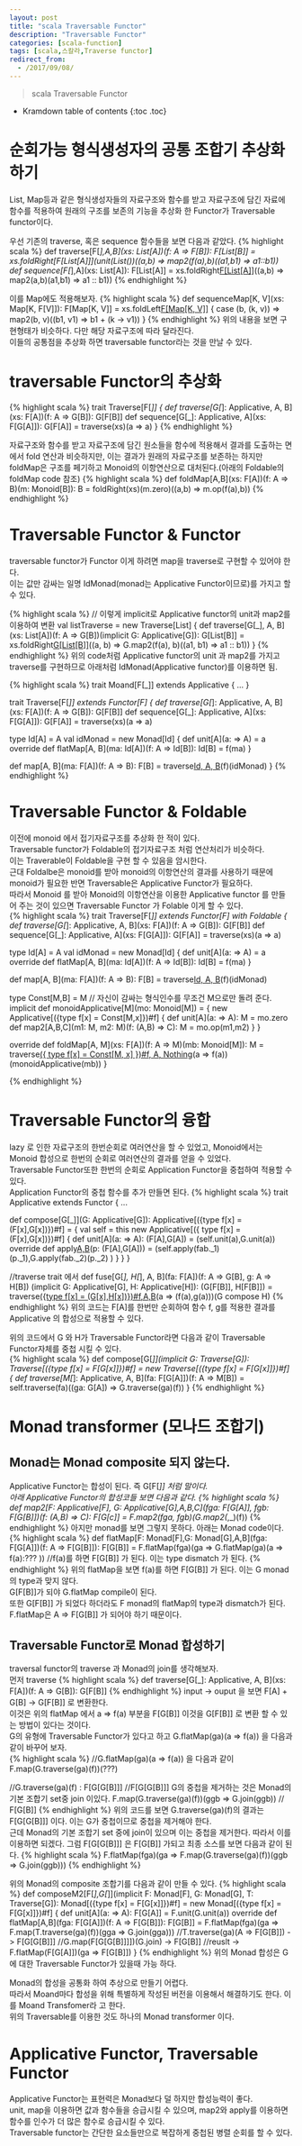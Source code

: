 ```yaml
---
layout: post
title: "scala Traversable Functor"
description: "Traversable Functor"
categories: [scala-function]
tags: [scala,스칼라,Traverse functor]
redirect_from:
  - /2017/09/08/
---
```


> scala Traversable Functor


* Kramdown table of contents
{:toc .toc}

# 순회가능 형식생성자의 공통 조합기 추상화 하기
List, Map등과 같은 형식생성자들의 자료구조와 함수를 받고 자료구조에 담긴 자료에 함수를 적용하여 원래의 구조를 보존의 기능을 추상화 한 Functor가 Traversable functor이다.  

우선 기존의 traverse, 혹은 sequence 함수들을 보면 다음과 같았다.
{% highlight scala %}
def traverse[F[_],A,B](xs: List[A])(f: A => F[B]): F[List[B]] = 
  xs.foldRight[F[List[A]]](unit(List())((a,b) => map2(f(a),b)((a1,b1) => a1::b1))
def sequence[F[_],A](xs: List[A]): F[List[A]] = 
  xs.foldRight[F[List[A]]](unit(List()))((a,b) => map2(a,b)(a1,b1) => a1 :: b1))
{% endhighlight %}

이를 Map에도 적용해보자.
{% highlight scala %}
def sequenceMap[K, V](xs: Map[K, F[V]]): F[Map[K, V]] =
  xs.foldLeft[F[Map[K, V]]](unit(Map.empty)) {
    case (b, (k, v)) => map2(b, v)((b1, v1) => b1 + (k -> v1))
}
{% endhighlight %}
위의 내용을 보면 구현형태가 비슷하다. 다만 해당 자료구조에 따라 달라진다.  
이들의 공통점을 추상화 하면 traversable functor라는 것을 만날 수 있다.

# traversable Functor의 추상화
{% highlight scala %}
trait Traverse[F[_]] {
  def traverse[G[_]: Applicative, A, B](xs: F[A])(f: A => G[B]): G[F[B]]
  def sequence[G[_]: Applicative, A](xs: F[G[A]]): G[F[A]] = 
    traverse(xs)(a => a)
}
{% endhighlight %}

자료구조와 함수를 받고 자료구조에 담긴 원소들을 함수에 적용해서 결과를 도출하는 면에서 fold 연산과 비슷하지만, 이는 결과가 원래의 자료구조를 보존하는 하지만 foldMap은 구조를 페기하고 Monoid의 이항연산으로 대처된다.(아래의 Foldable의 foldMap code 참조)
{% highlight scala %}
def foldMap[A,B](xs: F[A])(f: A => B)(m: Monoid[B]): B = 
  foldRight(xs)(m.zero)((a,b) => m.op(f(a),b))
{% endhighlight %}

# Traversable Functor & Functor
traversable functor가 Functor 이게 하려면 map을 traverse로 구현할 수 있어야 한다.  
이는 값만 감싸는 일명 IdMonad(monad는 Applicative Functor이므로)를 가지고 할 수 있다.

{% highlight scala %}
// 이렇게 implicit로 Applicative functor의 unit과 map2를 이용하여 변환
val listTraverse = new Traverse[List] {
  def traverse[G[_], A, B](xs: List[A])(f: A => G[B])(implicit G: Applicative[G]): G[List[B]] =
    xs.foldRight[G[List[B]]](G.unit(List()))((a, b) => G.map2(f(a), b)((a1, b1) => a1 :: b1))
}
{% endhighlight %}
위의 code처럼 Applicative functor의 unit 과 map2를 가지고 traverse를 구현하므로 아래처럼 IdMonad(Applicative functor)를 이용하면 됨.

{% highlight scala %}
trait Moand[F[_]] extends Applicative {
 ...
}

trait Traverse[F[_]] extends Functor[F] {
  def traverse[G[_]: Applicative, A, B](xs: F[A])(f: A => G[B]): G[F[B]]
  def sequence[G[_]: Applicative, A](xs: F[G[A]]): G[F[A]] =
    traverse(xs)(a => a)

  type Id[A] = A
  val idMonad = new Monad[Id] {
    def unit[A](a: => A) = a
    override def flatMap[A, B](ma: Id[A])(f: A => Id[B]): Id[B] = f(ma)
  }

  def map[A, B](ma: F[A])(f: A => B): F[B] =
    traverse[Id, A, B](ma)(f)(idMonad)
}
{% endhighlight %}

# Traversable Functor & Foldable
이전에 monoid 에서 접기자료구조를 추상화 한 적이 있다.  
Traversable functor가 Foldable의 접기자료구조 처럼 연산처리가 비슷하다.  
이는 Traverable이 Foldable을 구현 할 수 있음을 암시한다.  
근대 Foldalbe은 monoid를 받아 monoid의 이항연산의 결과를 사용하기 때문에 monoid가 필요한 반면 Traversable은 Applicative Functor가 필요하다.  
따라서 Monoid 를 받아 Monoid의 이항연산을 이용한 Applicative functor 를 만들어 주는 것이  있으면 Traversable Functor 가 Folable 이게 할 수 있다.  
{% highlight scala %}
trait Traverse[F[_]] extends Functor[F] with Foldable {
  def traverse[G[_]: Applicative, A, B](xs: F[A])(f: A => G[B]): G[F[B]]
  def sequence[G[_]: Applicative, A](xs: F[G[A]]): G[F[A]] =
    traverse(xs)(a => a)

  type Id[A] = A
  val idMonad = new Monad[Id] {
    def unit[A](a: => A) = a
    override def flatMap[A, B](ma: Id[A])(f: A => Id[B]): Id[B] = f(ma)
  }

  def map[A, B](ma: F[A])(f: A => B): F[B] =
    traverse[Id, A, B](ma)(f)(idMonad)
    
    
  type Const[M,B] = M // 자신이 감싸는 형식인수를 무조건 M으로만 돌려 준다.
  implicit def monoidApplicative[M](mo: Monoid[M]) = {
    new Applicative[({type f[x] = Const[M,x]})#f] {
      def unit[A](a: => A): M = mo.zero
      def map2[A,B,C](m1: M, m2: M)(f: (A,B) => C): M = mo.op(m1,m2)
    }
  }
  
  override def foldMap[A, M](xs: F[A])(f: A => M)(mb: Monoid[M]): M =
    traverse[({ type f[x] = Const[M, x] })#f, A, Nothing](xs)(a => f(a))(monoidApplicative(mb))
}

{% endhighlight %}

# Traversable Functor의 융합
lazy 로 인한 자료구조의 한번순회로 여러연산을 할 수 있었고, Monoid에서는 Monoid 합성으로 한번의 순회로 여러연산의 결과를 얻을 수 있었다.  
Traversable Functor또한 한번의 순회로 Application Functor을 중첩하여 적용할 수 있다.  
Application Functor의 중첩 함수를 추가 만들면 된다.
{% highlight scala %}
trait Applicative extends Functor {
  ...
  
  def compose[G[_]](G: Applicative[G]): Applicative[({type f[x] = (F[x],G[x])})#f] = {
    val self = this
    new Applicative[({ type f[x] = (F[x],G[x])})#f] {
      def unit[A](a: => A): (F[A],G[A]) = (self.unit(a),G.unit(a))
      override def apply[A,B](fab: (F[A => B],G[A => B]))(p: (F[A],G[A])) = 
        (self.apply(fab._1)(p._1),G.apply(fab._2)(p._2) )
    }
  }
}

//traverse trait 에서 
def fuse[G[_], H[_], A, B](fa: F[A])(f: A => G[B], g: A => H[B])
  (implicit G: Applicative[G], H: Applicative[H]): (G[F[B]], H[F[B]]) = 
  traverse[({type f[x] = (G[x],H[x])})#f,A,B](fa)(a => (f(a),g(a)))(G compose H)
{% endhighlight %}
위의 코드는 F[A]를 한번만 순회하여 함수 f, g를 적용한 결과를 Applicative 의 합성으로 적용할 수 있다.  

위의 코드에서 G 와 H가 Traversable Functor라면 다음과 같이 Traversable Functor자체를 중첩 시킬 수 있다.  
{% highlight scala %}
def compose[G[_]](implicit G: Traverse[G]): Traverse[({type f[x] = F[G[x]]})#f] = 
  new Traverse[({type f[x] = F[G[x]]})#f] {
    def traverse[M[_]: Applicative, A, B](fa: F[G[A]])(f: A => M[B]) = 
      self.traverse(fa)((ga: G[A]) => G.traverse(ga)(f))
}
{% endhighlight %}

# Monad transformer (모나드 조합기)
## Monad는 Monad composite 되지 않는다.
Applicative Functor는 합성이 된다. 즉 G[F[_]] 처럼 말이다.  
아래 Applicative Functor의 합성코들 보면 다음과 같다.
{% highlight scala %}
def map2[F: Applicative[F], G: Applicative[G],A,B,C](fga: F[G[A]], fgb: F[G[B]])(f: (A,B) => C): F[G[c]] =
  F.map2(fga, fgb)(G.map2(_,_)(f))
{% endhighlight %}
아지만 monad를 보면 그렇지 못하다. 아래는 Monad code이다.
{% highlight scala %}
def flatMap[F: Monad[F],G: Monad[G],A,B](fga: F[G[A]])(f: A => F[G[B]]): F[G[B]] = 
  F.flatMap(fga)(ga => G.flatMap(ga)(a => f(a):??? ))
  //f(a)를 하면 F[G[B]] 가 된다. 이는 type dismatch 가 된다.
{% endhighlight %}
위의 flatMap을 보면 f(a)를 하면 F[G[B]] 가 된다. 이는 G monad의 type과 맞지 않다.  
G[F[B]]가 되야 G.flatMap compile이 된다.  
또한 G[F[B]] 가 되었다 하더라도 F monad의 flatMap의 type과 dismatch가 된다.  
F.flatMap은 A => F[G[B]] 가 되어야 하기 때문이다.  

## Traversable Functor로 Monad 합성하기
traversal functor의 traverse 과 Monad의 join를 생각해보자.  
먼저 traverse
{% highlight scala %}
def traverse[G[_]: Applicative, A, B](xs: F[A])(f: A => G[B]): G[F[B]]
{% endhighlight %}
input -> ouput 을 보면 F[A] + G[B] -> G[F[B]] 로 변환한다.  
이것은 위의 flatMap 에서 a => f(a) 부분을 F[G[B]] 이것을 G[F[B]] 로 변환 할 수 있는 방법이 있다는 것이다.  
G의 유형에 Traversable Functor가 있다고 하고 G.flatMap(ga)(a => f(a)) 을 다음과 같이 바꾸어 보자.  
{% highlight scala %}
//G.flatMap(ga)(a => f(a)) 을 다음과 같이 
F.map(G.traverse(ga)(f))(???)

//G.traverse(ga)(f) : F[G[G[B]]]
//F[G[G[B]]] G의 중첩을 제거하는 것은 Monad의 기본 조합기 set중 join 이있다.
F.map(G.traverse(ga)(f))(ggb => G.join(ggb)) // F[G[B]]
{% endhighlight %}
위의 코드를 보면 G.traverse(ga)(f)의 결과는 F[G[G[B]]] 이다. 이는 G가 중첩이므로 중첩을 제거해야 한다.  
근데 Monad의 기본 조합기 set 중에 join이 있으며 이는 중첩을 제거한다. 따라서 이를 이용하면 되겠다. 그럼 F[G[G[B]]] 은 F[G[B]] 가되고 최종 소스를 보면 다음과 같이 된다.
{% highlight scala %}
F.flatMap(fga)(ga => F.map(G.traverse(ga)(f))(ggb => G.join(ggb)))
{% endhighlight %}

위의 Monad의 composite 조합기를 다음과 같이 만들 수 있다.
{% highlight scala %}
def composeM2[F[_],G[_]](implicit F: Monad[F], G: Monad[G], T: Traverse[G]): Monad[({type f[x] = F[G[x]]})#f] = new Monad[({type f[x] = F[G[x]]})#f] {
  def unit[A](a: => A): F[G[A]] = F.unit(G.unit(a))
  override def flatMap[A,B](fga: F[G[A]])(f: A => F[G[B]]): F[G[B]] = 
    F.flatMap(fga)(ga => F.map(T.traverse(ga)(f))(gga => G.join(gga)))
    //T.traverse(ga)(A => F[G[B]]) -> F[G[G[B]]]
    //G.map(F[G[G[B]]]])(G.join)   -> F[G[B]] 
    //reuslt                       -> F.flatMap(F[G[A]])(ga => F[G[B]]) 
}
{% endhighlight %}
위의 Monad 합성은 G에 대한 Traversable Functor가 있을때 가능 하다.  

Monad의 합성을 공통화 하여 추상으로 만들기 어렵다.  
따라서 Moand마다 합성을 위해 특별하게 작성된 버전을 이용해서 해결하기도 한다. 이를 Moand Transfomer라 고 한다.  
위의 Traversable를 이용한 것도 하나의 Monad transformer 이다.  

# Applicative Functor, Traversable Functor
Applicative Functor는 표현력은 Monad보다 덜 하지만 합성능력이 좋다.  
unit, map을 이용하면 값과 함수들을 승급시킬 수 있으며, map2와 apply를 이용하면 함수를 인수가 더 많은 함수로 승급시킬 수 있다.  
Traversable functor는 간단한 요소들만으로 복잡하게 중첩된 병렬 순회를 할 수 있다.


[^1]: This is a footnote.

[kramdown]: https://kramdown.gettalong.org/
[Simple Texture]: https://github.com/yizeng/jekyll-theme-simple-texture
